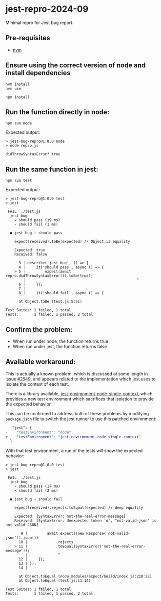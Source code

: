 # jest-repro-2024-09

Minimal repro for Jest bug report.

## Pre-requisites

- [nvm](https://github.com/nvm-sh/nvm)

## Ensure using the correct version of node and install dependencies

```
nvm install
nvm use

npm install
```

## Run the function directly in node:

```
npm run node
```

Expected output:

```
> jest-bug-repro@1.0.0 node
> node repro.js

didThrowSyntaxError? true
```

## Run the same function in jest:

```
npm run test
```

Expected output:

```
> jest-bug-repro@1.0.0 test
> jest

 FAIL  ./test.js
  jest bug
    ✕ should pass (19 ms)
    ✓ should fail (1 ms)

  ● jest bug › should pass

    expect(received).toBe(expected) // Object.is equality

    Expected: true
    Received: false

      3 | describe('jest bug', () => {
      4 |     it('should pass', async () => {
    > 5 |         expect(await repro.didThrowSyntaxError()).toBe(true);
        |                                                   ^
      6 |     });
      7 |
      8 |     it('should fail', async () => {

      at Object.toBe (test.js:5:51)

Test Suites: 1 failed, 1 total
Tests:       1 failed, 1 passed, 2 total
```

## Confirm the problem:

- When run under node, the function returns true
- When run under jest, the function returns false

## Available workaround:

This is actually a known problem, which is discussed at some length in issue
[#2549](https://github.com/jestjs/jest/issues/2549),
and appears related to the implementation which jest uses to isolate the context of each test.

There is a library available,
[jest-environment-node-single-context](https://www.npmjs.com/package/jest-environment-node-single-context),
which provides a new test environment which sacrifices that isolation to provide the expected behavior.

This can be confirmed to address both of these problems by modifying `package.json` file to switch the
jest runner to use this patched environment:

```diff
   "jest": {
-    "testEnvironment": "node" 
+    "testEnvironment": "jest-environment-node-single-context"
  } 
```

With that test environment, a run of the tests will show the expected behavior:

```
> jest-bug-repro@1.0.0 test
> jest

 FAIL  ./test.js
  jest bug
    ✓ should pass (17 ms)
    ✕ should fail (2 ms)

  ● jest bug › should fail

    expect(received).rejects.toEqual(expected) // deep equality

    Expected: [SyntaxError: not-the-real-error-message]
    Received: [SyntaxError: Unexpected token 'o', "not-valid-json" is not valid JSON]

       9 |         await expect((new Response('not-valid-json')).json())
      10 |             .rejects
    > 11 |             .toEqual(SyntaxError('not-the-real-error-message'));
         |              ^
      12 |     });
      13 | });
      14 |

      at Object.toEqual (node_modules/expect/build/index.js:218:22)
      at Object.toEqual (test.js:11:14)

Test Suites: 1 failed, 1 total
Tests:       1 failed, 1 passed, 2 total
```

